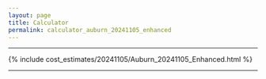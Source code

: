 ```yaml
---
layout: page
title: Calculator
permalink: calculator_auburn_20241105_enhanced
---
```


___

{% include cost_estimates/20241105/Auburn_20241105_Enhanced.html %}

___

